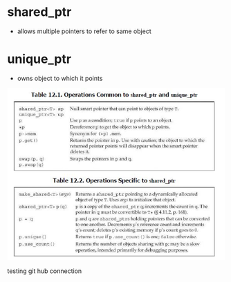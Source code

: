 # shared_ptr
- allows multiple pointers to refer to same object

# unique_ptr
- owns object to which it points

<img src="./img/tbl121.JPG">

testing git hub connection